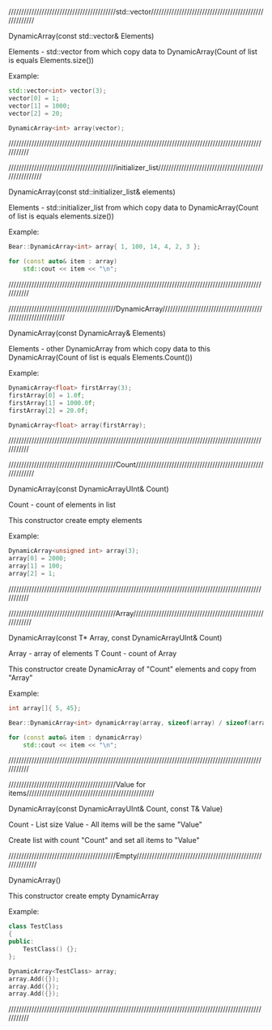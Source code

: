 //////////////////////////////////////////std::vector//////////////////////////////////////////////////////

DynamicArray(const std::vector<T>& Elements)

Elements - std::vector<T> from which copy data to DynamicArray(Count of list is equals Elements.size())

Example:

```C++
std::vector<int> vector(3);
vector[0] = 1;
vector[1] = 1000;
vector[2] = 20;

DynamicArray<int> array(vector);
```

///////////////////////////////////////////////////////////////////////////////////////////////////////////

//////////////////////////////////////////initializer_list//////////////////////////////////////////////////////

DynamicArray(const std::initializer_list<T>& elements)

Elements - std::initializer_list<T> from which copy data to DynamicArray(Count of list is equals elements.size())

Example:

```C++
Bear::DynamicArray<int> array{ 1, 100, 14, 4, 2, 3 };

for (const auto& item : array)
	std::cout << item << "\n";
```

///////////////////////////////////////////////////////////////////////////////////////////////////////////

//////////////////////////////////////////DynamicArray/////////////////////////////////////////////////////////////

DynamicArray(const DynamicArray<T>& Elements)

Elements - other DynamicArray<T> from which copy data to this DynamicArray(Count of list is equals Elements.Count())

Example:

```C++
DynamicArray<float> firstArray(3);
firstArray[0] = 1.0f;
firstArray[1] = 1000.0f;
firstArray[2] = 20.0f;

DynamicArray<float> array(firstArray);
```

///////////////////////////////////////////////////////////////////////////////////////////////////////////

//////////////////////////////////////////Count////////////////////////////////////////////////////////////

DynamicArray(const DynamicArrayUInt& Count)

Count - count of elements in list

This constructor create empty elements

Example:

```C++
DynamicArray<unsigned int> array(3);
array[0] = 2000;
array[1] = 100;
array[2] = 1;
```

///////////////////////////////////////////////////////////////////////////////////////////////////////////

//////////////////////////////////////////Array////////////////////////////////////////////////////////////

DynamicArray(const T* Array, const DynamicArrayUInt& Count)

Array - array of elements T
Count - count of Array

This constructor create DynamicArray of "Count" elements and copy from "Array"

Example:

```C++
int array[]{ 5, 45};

Bear::DynamicArray<int> dynamicArray(array, sizeof(array) / sizeof(array[0]));

for (const auto& item : dynamicArray)
	std::cout << item << "\n";
```

///////////////////////////////////////////////////////////////////////////////////////////////////////////

//////////////////////////////////////////Value for items//////////////////////////////////////////////////

DynamicArray(const DynamicArrayUInt& Count, const T& Value)

Count - List size
Value - All items will be the same "Value"

Create list with count "Count" and set all items to "Value"

//////////////////////////////////////////Empty////////////////////////////////////////////////////////////

DynamicArray()

This constructor create empty DynamicArray

Example:

```C++
class TestClass
{
public:
	TestClass() {};
};

DynamicArray<TestClass> array;
array.Add({});
array.Add({});
array.Add({});
```

///////////////////////////////////////////////////////////////////////////////////////////////////////////